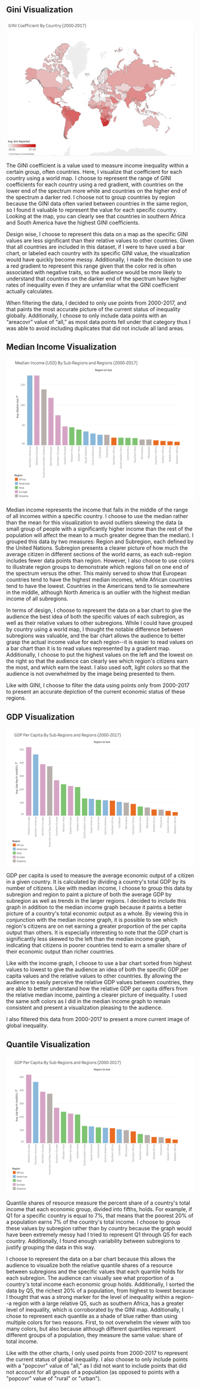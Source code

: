 ## Gini Visualization
![image info](Gini.png)

The GINI coefficient is a value used to measure income inequality within a certain group, often countries. Here, I visualize that coefficient for each country using a world map. I choose to represent the range of GINI coefficients for each country using a red gradient, with countries on the lower end of the spectrum more white and countries on the higher end of the spectrum a darker red. I choose not to group countries by region because the GINI data often varied between countries in the same region, so I found it valuable to represent the value for each specific country. Looking at the map, you can clearly see that countries in southern Africa and South America have the highest GINI coefficients. 

Design wise, I choose to represent this data on a map as the specific GINI values are less significant than their relative values to other countries. Given that all countries are included in this dataset, if I were to have used a bar chart, or labeled each country with its specific GINI value, the visualization would have quickly become messy. Additionally, I made the decision to use a red gradient to represent this range given that the color red is often associated with negative traits, so the audience would be more likely to understand that countries on the darker end of the spectrum have higher rates of inequality even if they are unfamiliar what the GINI coefficient actually calculates. 

When filtering the data, I decided to only use points from 2000-2017, and that paints the most accurate picture of the current status of inequality globally. Additionally, I choose to only include data points with an “areacovr” value of “all,” as most data points fell under that category thus I was able to avoid including duplicates that did not include all land areas. 


## Median Income Visualization
![image info](Income.png)

Median income represents the income that falls in the middle of the range of all incomes within a specific country. I choose to use the median rather than the mean for this visualization to avoid outliers skewing the data (a small group of people with a significantly higher income than the rest of the population will affect the mean to a much greater degree than the median). I grouped this data by two measures: Region and Subregion, each defined by the United Nations. Subregion presents a clearer picture of how much the average citizen in different sections of the world earns, as each sub-region includes fewer data points than region. However, I also choose to use colors to illustrate region groups to demonstrate which regions fall on one end of the spectrum versus the other. This mainly served to show that European countries tend to have the highest median incomes, while African countries tend to have the lowest. Countries in the Americans tend to lie somewhere in the middle, although North America is an outlier with the highest median income of all subregions. 

In terms of design, I choose to represent the data on a bar chart to give the audience the best idea of both the specific values of each subregion, as well as their relative values to other subregions. While I could have grouped by country using a world map, I thought the notable difference between subregions was valuable, and the bar chart allows the audience to better grasp the actual income value for each region--it is easier to read values on a bar chart than it is to read values represented by a gradient map. Additionally, I choose to put the highest values on the left and the lowest on the right so that the audience can clearly see which region's citizens earn the most, and which earn the least. I also used soft, light colors so that the audience is not overwhelmed by the image being presented to them. 

Like with GINI, I choose to filter the data using points only from 2000-2017 to present an accurate depiction of the current economic status of these regions. 


## GDP Visualization
![image info](GDP.png)

GDP per capita is used to measure the average economic output of a citizen in a given country. It is calculated by dividing a country's total GDP by its number of citizens. Like with median income, I choose to group this data by subregion and region to paint a picture of both the average GDP by subregion as well as trends in the larger regions. I decided to include this graph in addition to the median income graph because it paints a better picture of a country's total economic output as a whole. By viewing this in conjunction with the median income graph, it is possible to see which region's citizens are on net earning a greater proportion of the per capita output than others. It is especially interesting to note that the GDP chart is significantly less skewed to the left than the median income graph, indicating that citizens in poorer countries tend to earn a smaller share of their economic output than richer countries. 

Like with the income graph, I choose to use a bar chart sorted from highest values to lowest to give the audience an idea of both the specific GDP per capita values and the relative values to other countries. By allowing the audience to easily perceive the relative GDP values between countries, they are able to better understand how the relative GDP per capita differs from the relative median income, painting a clearer picture of inequality. I used the same soft colors as I did in the median income graph to remain consistent and present a visualization pleasing to the audience. 

I also filtered this data from 2000-2017 to present a more current image of global inequality. 


## Quantile Visualization
![image info](GDP.png)

Quantile shares of resource measure the percent share of a country's total income that each economic group, divided into fifths, holds. For example, if Q1 for a specific country is equal to 7%, that means that the poorest 20% of a population earns 7% of the country's total income. I choose to group these values by subregion rather than by country because the graph would have been extremely messy had I tried to represent Q1 through Q5 for each country. Additionally, I found enough variability between subregions to justify grouping the data in this way.

I choose to represent the data on a bar chart because this allows the audience to visualize both the relative quantile shares of a resource between subregions and the specific values that each quantile holds for each subregion. The audience can visually see what proportion of a country's total income each economic group holds. Additionally, I sorted the data by Q5, the richest 20% of a population, from highest to lowest because I thought that was a strong marker for the level of inequality within a region--a region with a large relative Q5, such as southern Africa, has a greater level of inequality, which is corroborated by the GINI map. Additionally, I chose to represent each quantile as a shade of blue rather than using multiple colors for two reasons. First, to not overwhelm the viewer with too many colors, but also because although different quantiles represent different groups of a population, they measure the same value: share of total income. 

Like with the other charts, I only used points from 2000-2017 to represent the current status of global inequality. I also choose to only include points with a "popcovr" value of "all," as I did not want to include points that did not account for all groups of a population (as opposed to points with a "popcovr" value of "rural" or "urban").